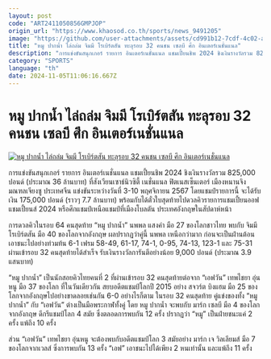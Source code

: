 ```yaml
---
layout: post
code: "ART2411050856GMPJOP"
origin_url: "https://www.khaosod.co.th/sports/news_9491205"
image: "https://github.com/user-attachments/assets/cd991b12-7cdf-4c02-a800-87492b9b3390"
title: "หมู ปากน้ำ ไล่ถล่ม จิมมี โรเบิร์ตสัน ทะลุรอบ 32 คนชน เซลบี ศึก อินเตอร์เนชั่นแนล"
description: "การแข่งขันสนุกเกอร์ รายการ อินเตอร์เนชั่นแนล แชมเปี้ยนชิพ 2024 ชิงเงินรางวัลรวม 825,000 ปอนด์ (ประมาณ 36 ล้านบาท) ที่สังเวียนเซาธ์นิวซิตี้ เนชั่นแนล ฟิตเนส"
category: "SPORTS"
language: "th"
date: 2024-11-05T11:06:16.667Z
---
```


# หมู ปากน้ำ ไล่ถล่ม จิมมี โรเบิร์ตสัน ทะลุรอบ 32 คนชน เซลบี ศึก อินเตอร์เนชั่นแนล

[![หมู ปากน้ำ ไล่ถล่ม จิมมี โรเบิร์ตสัน ทะลุรอบ 32 คนชน เซลบี ศึก อินเตอร์เนชั่นแนล](https://www.khaosod.co.th/wpapp/uploads/2024/11/fff.jpg "หมู ปากน้ำ ไล่ถล่ม จิมมี โรเบิร์ตสัน ทะลุรอบ 32 คนชน เซลบี ศึก อินเตอร์เนชั่นแนล")](https://www.khaosod.co.th/wpapp/uploads/2024/11/fff.jpg)

การแข่งขันสนุกเกอร์ รายการ อินเตอร์เนชั่นแนล แชมเปี้ยนชิพ 2024 ชิงเงินรางวัลรวม 825,000 ปอนด์ (ประมาณ 36 ล้านบาท) ที่สังเวียนเซาธ์นิวซิตี้ เนชั่นแนล ฟิตเนสเซ็นเตอร์ เมืองหนานจิง มณฑลเจียงซู ประเทศจีน แข่งขันระหว่างวันที่ 3-10 พฤศจิกายน 2567 โดยแชมป์รายการนี้ จะได้รับเงิน 175,000 ปอนด์ (ราวๆ 7.7 ล้านบาท) พร้อมกับได้ตั๋วใบสุดท้ายไปดวลคิวรายการแชมเปี้ยนออฟแชมเปี้ยนส์ 2024 หรือศึกแชมป์เหนือแชมป์ที่เมืองโบลตัน ประเทศอังกฤษในสัปดาห์หน้า

การดวลคิวในรอบ 64 คนสุดท้าย “หมู ปากน้ำ” นพพล แสงคำ มือ 27 ของโลกชาวไทย พบกับ จิมมี โรเบิร์ตสัน มือ 40 ของโลกจากอังกฤษ ผลปรากฏว่าคู่นี้ นพพล เหนือกว่ามาก ก่อนจะเป็นฝ่านต้อนเอาชนะไปอย่างท่วมท้น 6-1 เฟรม 58-49, 61-17, 74-1, 0-95, 74-13, 123-1 และ 75-31 ผ่านเข้ารอบ 32 คนสุดท้ายได้สำเร็จ รับเงินรางวัลการันตีอย่างน้อย 9,000 ปอนด์ (ประมาณ 3.9 แสนบาท)

“หมู ปากน้ำ” เป็นนักสอยคิวไทยคนที่ 2 ที่ผ่านเข้ารอบ 32 คนสุดท้ายต่อจาก “เอฟวัน” เทพไชยา อุ่นหนู มือ 37 ของโลก ที่ในวันเดียวกัน สยบอดีตแชมป์โลกปี 2015 อย่าง สจวร์ต บิงแฮม มือ 25 ของโลกจากอังกฤษไปอย่างขาดลอยเช่นกัน 6-0 อย่างไรก็ตาม ในรอบ 32 คนสุดท้าย คู่แข่งของทั้ง “หมู ปากน้ำ” กับ “เอฟวัน” ต่างเป็นมือพระกาฬทั้งคู่ โดย หมู ปากน้ำ จะพบกับ มาร์ก เซลบี มือ 4 ของโลกจากอังกฤษ ดีกรีแชมป์โลก 4 สมัย ซึ่งตลอดการพบกัน 12 ครั้ง ปรากฏว่า “หมู” เป็นฝ่ายชนะแค่ 2 ครั้ง แพ้ถึง 10 ครั้ง

ส่วน “เอฟวัน” เทพไชยา อุ่นหนู จะต้องพบกับอดีตแชมป์โลก 3 สมัยอย่าง มาร์ก เจ วิลเลียมส์ มือ 7 ของโลกจากเวลส์ ซึ่งการพบกัน 13 ครั้ง “เอฟ” เอาชนะไปได้เพียง 2 หนเท่านั้น และแพ้ถึง 11 ครั้ง